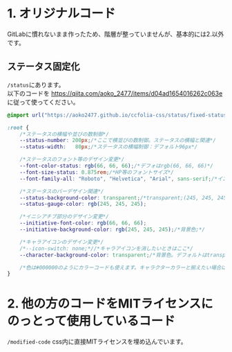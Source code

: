 # 1. オリジナルコード
GitLabに慣れないまま作ったため、階層が整っていませんが、基本的には2.以外です。
## ステータス固定化
`/status`にあります。  
以下のコードを
https://qiita.com/aoko_2477/items/d04ad1654016262c063e
に従って使ってください。
```css
@import url("https://aoko2477.github.io/ccfolia-css/status/fixed-status.css");

:root {
    /*ステータスの横幅や並びの数制御*/
    --status-number: 200px;/*ここで横並びの数制御。ステータスの横幅と関連*/
    --status-width:   80px;/*ステータスの横幅制御：デフォルト96px*/

    /*ステータスのフォント等のデザイン変更*/
    --font-color-status: rgb(66, 66, 66);/*デフォはrgb(66, 66, 66)*/
    --font-size-status: 0.875rem;/*HP等のフォントサイズ*/
    --font-family-all: "Roboto", "Helvetica", "Arial", sans-serif;/*イニシアチブ含めたフォント変更*/

    /*ステータスのバーデザイン関連*/
    --status-background-color: transparent;/*transparent;(245, 245, 245);*/
    --status-gauge-color: rgb(245, 245, 245);

    /*イニシアチブ部分のデザイン変更*/
    --initiative-font-color: rgb(66, 66, 66);
    --initiative-background-color: rgb(245, 245, 245);/*背景色;*/

    /*キャラアイコンのデザイン変更*/
    /*--icon-switch: none;*//*キャラアイコンを消したいときはここ*/
    --character-background-color: transparent;/*背景色。デフォルトはtransparent*/

    /*色は#000000のようにカラーコードも使えます。キャラクターカラーと揃えたい場合はご活用ください。*/
}
```

# 2. 他の方のコードをMITライセンスにのっとって使用しているコード
`/modified-code`
css内に直接MITライセンスを埋め込んでいます。
